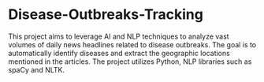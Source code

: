 # Disease-Outbreaks-Tracking
This project aims to leverage AI and NLP techniques to analyze vast volumes of daily news headlines related to disease outbreaks. The goal is to automatically identify diseases and extract the geographic locations mentioned in the articles. The project utilizes Python, NLP libraries such as spaCy and NLTK.
